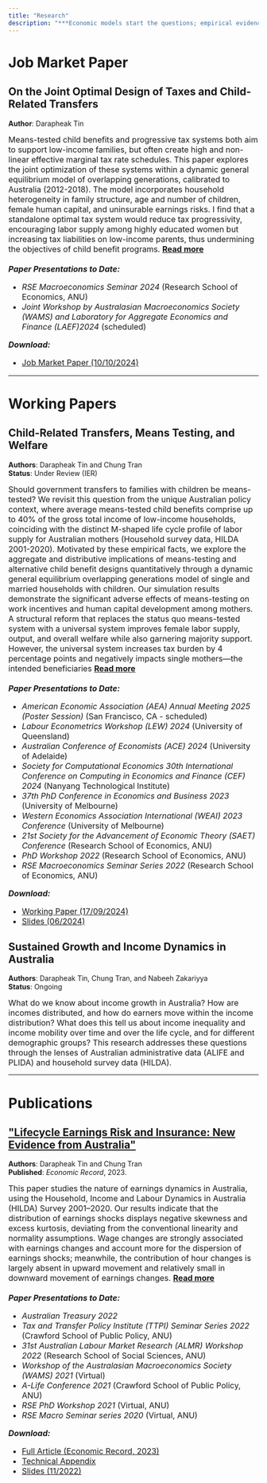 ```yaml
---
title: "Research"
description: "***Economic models start the questions; empirical evidence brings the answers.***"
---
```


# Job Market Paper

## On the Joint Optimal Design of Taxes and Child-Related Transfers

**Author**: Darapheak Tin
<!--
<div style="font-size:16px;">
Means-tested child benefits and progressive tax systems both aim to support low-income families, but often create high and non-linear effective marginal tax rate schedules. This paper explores the joint optimization of these systems within a dynamic general equilibrium model of overlapping generations, calibrated to Australia (2012-2018). The model incorporates household heterogeneity in family structure, age and number of children, female human capital, and uninsurable earnings risks. I find that a standalone optimal tax system would reduce tax progressivity, encouraging labor supply among highly educated women but increasing tax liabilities on low-income parents, thus undermining the objectives of child benefit programs. A jointly optimized system combines low tax progressivity and a universal lump-sum child benefit equal to 30% of median income (around AUD 18,000 in 2018), partly to offset the additional tax burdens on low-income parents. This integrated approach substantially improves overall and parental welfare, but non-parent households bear notable losses. A moderately reduced benefit, while not optimal, achieves welfare gains for parents with lower costs to non-parents. These findings highlight the importance of coordinating tax and child benefit policies to effectively support vulnerable parents, while cautioning against equity losses for non-parents when policies are optimized solely for overall welfare.
-->

<div class="abstract" style="font-size:16px;">
    <span class="abstract-text">
        Means-tested child benefits and progressive tax systems both aim to support low-income families, but often create high and non-linear effective marginal tax rate schedules. This paper explores the joint optimization of these systems within a dynamic general equilibrium model of overlapping generations, calibrated to Australia (2012-2018). The model incorporates household heterogeneity in family structure, age and number of children, female human capital, and uninsurable earnings risks. I find that a standalone optimal tax system would reduce tax progressivity, encouraging labor supply among highly educated women but increasing tax liabilities on low-income parents, thus undermining the objectives of child benefit programs.  
        <span class="more-text" style="display: none;">
            A jointly optimized system combines low tax progressivity and a universal lump-sum child benefit equal to 30% of median income (around AUD 18,000 in 2018), partly to offset the additional tax burdens on low-income parents. This integrated approach substantially improves overall and parental welfare, but non-parent households bear notable losses. A moderately reduced benefit, while not optimal, achieves welfare gains for parents with lower costs to non-parents. These findings highlight the importance of coordinating tax and child benefit policies to effectively support vulnerable parents, while cautioning against equity losses for non-parents when policies are optimized solely for overall welfare.
        </span>
    </span>
    <a href="#" class="read-more"><b>Read more</b></a>
</div>

<div style="font-size:16px;">

<div style="margin-top: 20px;"></div>

<b><i>Paper Presentations to Date:</i></b>  
- <i>RSE Macroeconomics Seminar 2024</i> (Research School of Economics, ANU)  
- <i>Joint Workshop by Australasian Macroeconomics Society (WAMS) and Laboratory for Aggregate Economics and Finance (LAEF)2024</i> (scheduled)

<div style="margin-top: 5px;"></div>

 <b><i>Download:</i></b> 
* <a href="/pdf/JMP_DarapheakTin_2024.pdf" target="_blank">Job Market Paper (10/10/2024)</a>
</div>

---

# Working Papers

## Child-Related Transfers, Means Testing, and Welfare

**Authors**: Darapheak Tin and Chung Tran  
**Status**: Under Review (IER)
<!--
<div style="font-size:16px;">
Should government transfers to families with children be means-tested? We revisit this question from the unique Australian policy context, where average means-tested child benefits comprise up to 40% of the gross total income of low-income households, coinciding with the distinct M-shaped life cycle profile of labor supply for Australian mothers (Household survey data, HILDA 2001-2020). Motivated by these empirical facts, we explore the aggregate and distributive implications of means-testing and alternative child benefit designs quantitatively through a dynamic general equilibrium overlapping generations model of single and married households with children. Our simulation results demonstrate the significant adverse effects of means-testing on work incentives and human capital development among mothers. A structural reform that replaces the status quo means-tested system with a universal system improves female labor supply, output, and overall welfare while also garnering majority support. However, the universal system increases tax burden by 4 percentage points and negatively impacts single mothers—the intended beneficiaries—by reducing their net lifetime income and welfare. In our model, the inclusion of means-testing is essential for controlling fiscal costs and mitigating the adverse effects of higher taxes. Preserving the existing means-tested system and opting for incremental reforms could potentially result in modest improvements in output and welfare while ensuring a more equitable distribution of welfare gains. Hence, our findings highlight the complex trade-offs between efficiency and equity in designing child benefit programs.
-->

<div class="abstract" style="font-size:16px;">
    <span class="abstract-text">
        Should government transfers to families with children be means-tested? We revisit this question from the unique Australian policy context, where average means-tested child benefits comprise up to 40% of the gross total income of low-income households, coinciding with the distinct M-shaped life cycle profile of labor supply for Australian mothers (Household survey data, HILDA 2001-2020). Motivated by these empirical facts, we explore the aggregate and distributive implications of means-testing and alternative child benefit designs quantitatively through a dynamic general equilibrium overlapping generations model of single and married households with children. Our simulation results demonstrate the significant adverse effects of means-testing on work incentives and human capital development among mothers. A structural reform that replaces the status quo means-tested system with a universal system improves female labor supply, output, and overall welfare while also garnering majority support. However, the universal system increases tax burden by 4 percentage points and negatively impacts single mothers—the intended beneficiaries 
        <span class="more-text" style="display: none;">
            —by reducing their net lifetime income and welfare. In our model, the inclusion of means-testing is essential for controlling fiscal costs and mitigating the adverse effects of higher taxes. Preserving the existing means-tested system and opting for incremental reforms could potentially result in modest improvements in output and welfare while ensuring a more equitable distribution of welfare gains. Hence, our findings highlight the complex trade-offs between efficiency and equity in designing child benefit programs.
        </span>
    </span>
    <a href="#" class="read-more"><b>Read more</b></a>
</div>

<div style="font-size:16px;">

<div style="margin-top: 20px;"></div>

<b><i>Paper Presentations to Date:</i></b>  
- <i>American Economic Association (AEA) Annual Meeting 2025 (Poster Session)</i> (San Francisco, CA - scheduled)
- <i>Labour Econometrics Workshop (LEW) 2024</i> (University of Queensland) 
- <i>Australian Conference of Economists (ACE) 2024</i> (University of Adelaide) 
- <i>Society for Computational Economics 30th International Conference on Computing in Economics and Finance (CEF) 2024</i> (Nanyang Technological Institute)
- <i>37th PhD Conference in Economics and Business 2023</i> (University of Melbourne)  
- <i>Western Economics Association International (WEAI) 2023 Conference</i> (University of Melbourne)  
- <i>21st Society for the Advancement of Economic Theory (SAET) Conference</i> (Research School of Economics, ANU)  
- <i>PhD Workshop 2022</i> (Research School of Economics, ANU)  
- <i>RSE Macroeconomics Seminar Series 2022</i> (Research School of Economics, ANU)  

<div style="margin-top: 5px;"></div>

<b><i>Download:</i></b>   
* <a href="/pdf/TinTran2024_WP__Child-Related Transfers Means Testing and Welfare__30092024.pdf" target="_blank">Working Paper (17/09/2024)</a>  
* <a href="/pdf/TinTran2024__Aggregate_Implications_of_Child_Related_Transfers_with_Means_Testing_Slides_TTPI2024.pdf" target="_blank">Slides (06/2024)</a>
</div>


## Sustained Growth and Income Dynamics in Australia

**Authors**: Darapheak Tin, Chung Tran, and Nabeeh Zakariyya  
**Status**: Ongoing

<div style="font-size:16px;">
What do we know about income growth in Australia? How are incomes distributed, and how do earners move within the income distribution? What does this tell us about income inequality and income mobility over time and over the life cycle, and for different demographic groups? This research addresses these questions through the lenses of Australian administrative data (ALIFE and PLIDA) and household survey data (HILDA).
</div>

---

# Publications

## ["Lifecycle Earnings Risk and Insurance: New Evidence from Australia"](https://doi.org/10.1111/1475-4932.12723)

**Authors**: Darapheak Tin and Chung Tran  
**Published**: *Economic Record*, 2023.

<!--
<div style="font-size:16px;">
  This paper studies the nature of earnings dynamics in Australia, using the Household, Income and Labour Dynamics in Australia (HILDA) Survey 2001–2020. Our results indicate that the distribution of earnings shocks displays negative skewness and excess kurtosis, deviating from the conventional linearity and normality assumptions. Wage changes are strongly associated with earnings changes and account more for the dispersion of earnings shocks; meanwhile, the contribution of hour changes is largely absent in upward movement and relatively small in downward movement of earnings changes. Furthermore, family and government insurance plays distinct roles in reducing exposure to earnings risk. Government insurance embedded in the targeted transfer system is important in mitigating the dispersion of shocks, whereas family insurance via income pooling and adjustment of secondary earners' labour market activities is dominant in reducing the magnitude and likelihood of extreme and rare shocks. The magnitude and persistence of earnings risk as well as the insurance role of family and government vary significantly across gender, marital, and parental status. Accounting for these non-Gaussian and non-linearity features is important for evaluating the insurance role of government transfer programmes.
-->

<div class="abstract" style="font-size:16px;">
    <span class="abstract-text">
        This paper studies the nature of earnings dynamics in Australia, using the Household, Income and Labour Dynamics in Australia (HILDA) Survey 2001–2020. Our results indicate that the distribution of earnings shocks displays negative skewness and excess kurtosis, deviating from the conventional linearity and normality assumptions. Wage changes are strongly associated with earnings changes and account more for the dispersion of earnings shocks; meanwhile, the contribution of hour changes is largely absent in upward movement and relatively small in downward movement of earnings changes.
        <span class="more-text" style="display: none;">
            Furthermore, family and government insurance plays distinct roles in reducing exposure to earnings risk. Government insurance embedded in the targeted transfer system is important in mitigating the dispersion of shocks, whereas family insurance via income pooling and adjustment of secondary earners' labour market activities is dominant in reducing the magnitude and likelihood of extreme and rare shocks. The magnitude and persistence of earnings risk as well as the insurance role of family and government vary significantly across gender, marital, and parental status. Accounting for these non-Gaussian and non-linearity features is important for evaluating the insurance role of government transfer programmes.
        </span>
    </span>
    <a href="#" class="read-more"><b>Read more</b></a>
</div>

<div style="font-size:16px;">

<div style="margin-top: 20px;"></div>

<b><i>Paper Presentations to Date:</i></b>
  
  - <i>Australian Treasury 2022</i>  
  - <i>Tax and Transfer Policy Institute (TTPI) Seminar Series 2022</i> (Crawford School of Public Policy, ANU)  
  - <i>31st Australian Labour Market Research (ALMR) Workshop 2022</i> (Research School of Social Sciences, ANU)
  - <i>Workshop of the Australasian Macroeconomics Society (WAMS) 2021</i> (Virtual)  
  - <i>A-Life Conference 2021</i> (Crawford School of Public Policy, ANU)  
  - <i>RSE PhD Workshop 2021</i> (Virtual, ANU)
  - <i>RSE Macro Seminar series 2020</i> (Virtual, ANU)  

<div style="margin-top: 5px;"></div>

<b><i>Download:</i></b>
* <a href="https://doi.org/10.1111/1475-4932.12723" target="_blank">Full Article (Economic Record, 2023)</a>  
* <a href="/pdf/Economic Record - Tin and Tran 2023 - Lifecycle Earnings Risk and Insurance  New Evidence from Australia__Technical Appendix.pdf" target="_blank">Technical Appendix</a>  
* <a href="/pdf/Lifecycle_Earnings_Risk__New_Evidence_from_Australia__2022__slides.pdf" target="_blank">Slides (11/2022)</a>
</div>

<br><br>

<!--
Means-tested child benefits and progressive tax systems both aim to support low-income families, but they often create high and non-linear effective marginal tax rate schedules. This paper explores the joint design of these systems in a dynamic general equilibrium model with overlapping generations that captures household heterogeneity in family structure, education, female human capital formation, child-related costs, and uninsurable earnings and longevity risks. The model is calibrated to the Australian economy (2012-2018), where means-tested lump sum child benefits constitute up to 40% of income for low-income households. I find that optimizing the tax system in isolation risks undermining the redistributive goals of child benefit programs. A joint design featuring low tax progressivity and a universal lump-sum child benefit of approximately 30% of median income (around AUD 18,000 in 2018) is optimal, significantly improving consumption allocative efficiency and overall welfare. However, the associated tax burden adversely impacts non-parent households, raising equity concerns. A less generous benefit, while not fully optimal, still provides welfare gains for parents and imposes considerably lower costs on non-parents. Conversely, overly generous child benefits lead to fiscal pressures that harm all households, including the intended beneficiaries. These findings highlight the importance of coordinating tax and child benefit policies to effectively support vulnerable parents, especially low-education single mothers.

<small>This text is smaller.</small>

<big>This text is bigger.</big>

<font size="2">This text is smaller than default.</font>




 This paper studies the nature of earnings dynamics in Australia, using the Household, Income and Labour Dynamics in Australia (HILDA) Survey 2001–2020. Our results indicate that the distribution of earnings shocks displays negative skewness and excess kurtosis, deviating from the conventional linearity and normality assumptions. Wage changes are strongly associated with earnings changes and account more for the dispersion of earnings shocks; meanwhile, the contribution of hour changes is largely absent in upward movement and relatively small in downward movement of earnings changes. Furthermore, family and government insurance plays distinct roles in reducing exposure to earnings risk. Government insurance embedded in the targeted transfer system is important in mitigating the dispersion of shocks, whereas family insurance via income pooling and adjustment of secondary earners' labour market activities is dominant in reducing the magnitude and likelihood of extreme and rare shocks. The magnitude and persistence of earnings risk as well as the insurance role of family and government vary significantly across gender, marital, and parental status. Accounting for these non-Gaussian and non-linearity features is important for evaluating the insurance role of government transfer programmes.

***Paper Presentations to Date***:  
- *A-Life Conference 2021* (Crawford School of Public Policy, ANU)  
- *RSE Macro Seminar series* (Virtual, ANU)  
- *Workshop of the Australasian Macroeconomics Society (WAMS) 2021*  
- *Treasury 2022*  
- *Tax and Transfer Policy Institute (TTPI) 2022* (ANU)  
- *Australian Labour Market Research (ALMR) Workshop 2022* (ANU)

***Download***: 
* <a href="https://doi.org/10.1111/1475-4932.12723" target="_blank">Full Article (Economic Record, 2023)</a>  
* <a href="/pdf/Economic Record - Tin and Tran 2023 - Lifecycle Earnings Risk and Insurance  New Evidence from Australia__Technical Appendix.pdf" target="_blank">Technical Appendix</a>  
* <a href="/pdf/Lifecycle_Earnings_Risk_Slides.pdf" target="_blank">Slides (11/2022)</a>
-->